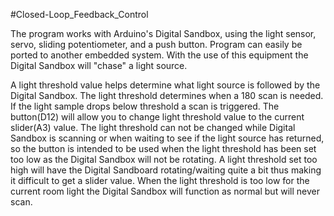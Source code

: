 #Closed-Loop_Feedback_Control

The program works with Arduino's Digital Sandbox, using the light sensor, servo, sliding potentiometer,
and a push button. Program can easily be ported to another embedded system. With the use of this equipment the Digital Sandbox will "chase" a light source.

A light threshold value helps determine what light source is followed by the Digital Sandbox.
The light threshold determines when a 180 scan is needed. If the light sample drops below threshold 
a scan is triggered. The button(D12) will allow you to change light threshold value to the current 
slider(A3) value. The light threshold can not be changed while Digital Sandbox is scanning or when waiting 
to see if the light source has returned, so the button is intended to be used when the light threshold 
has been set too low as the Digital Sandbox will not be rotating. A light threshold set too high will have the 
Digital Sandboard rotating/waiting quite a bit thus making it difficult to get a slider value. When the light 
threshold is too low for the current room light the Digital Sandbox will function as normal but will never scan.
